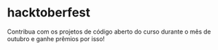 # hacktoberfest
Contribua com os projetos de código aberto do curso durante o mês de outubro e ganhe prêmios por isso!
